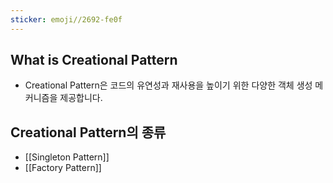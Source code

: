 ```yaml
---
sticker: emoji//2692-fe0f
---
```

## What is Creational Pattern
- Creational Pattern은 코드의 유연성과 재사용을 높이기 위한 다양한 객체 생성 메커니즘을 제공합니다. 

## Creational Pattern의 종류
- [[Singleton Pattern]]
- [[Factory Pattern]]
